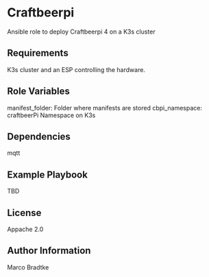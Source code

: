 Craftbeerpi
=========

Ansible role to deploy Craftbeerpi 4 on a K3s cluster

Requirements
------------

K3s cluster and an ESP controlling the hardware.

Role Variables
--------------

manifest_folder: Folder where manifests are stored
cbpi_namespace: craftbeerPi Namespace on K3s


Dependencies
------------

mqtt

Example Playbook
----------------

TBD

License
-------

Appache 2.0

Author Information
------------------

Marco Bradtke